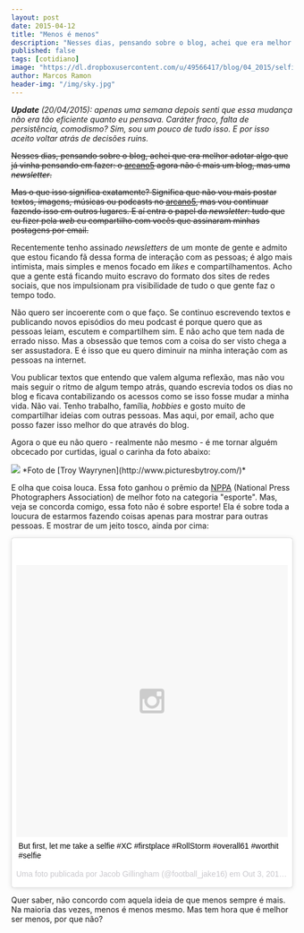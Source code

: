 ```yaml
---
layout: post
date: 2015-04-12
title: "Menos é menos"
description: "Nesses dias, pensando sobre o blog, achei que era melhor adotar algo que já vinha pensando em fazer: o arcano5 agora não é mais um blog, mas uma newsletter. Mas o que isso significa exatamente? Significa que não vou mais postar textos, imagens, músicas ou podcasts no arcano5, mas continuar fazendo isso em outros lugares. E entra o papel da newsletter: tudo que eu fizer pela web eu compartilho com vocês aqui que assinaram minhas postagens por email"
published: false
tags: [cotidiano]
image: "https://dl.dropboxusercontent.com/u/49566417/blog/04_2015/selfie.jpg"
author: Marcos Ramon
header-img: "/img/sky.jpg"
---
```


<i>**Update** (20/04/2015): apenas uma semana depois senti que essa mudança não era tão eficiente quanto eu pensava. Caráter fraco, falta de persistência, comodismo? Sim, sou um pouco de tudo isso. E por isso aceito voltar atrás de decisões ruins. <i class="fa fa-smile-o"></i></i>  

<strike>Nesses dias, pensando sobre o blog, achei que era melhor adotar algo que já vinha pensando em fazer: o [arcano5](http://www.arcano5.com.br/) agora não é mais um blog, mas uma <i>newsletter</i>. 

Mas o que isso significa exatamente? Significa que não vou mais postar textos, imagens, músicas ou podcasts no [arcano5](http://www.arcano5.com.br/), mas vou continuar fazendo isso em outros lugares. E aí entra o papel da <i>newsletter</i>: tudo que eu fizer pela <i>web</i> eu compartilho com vocês que assinaram minhas postagens por email.</strike>

Recentemente tenho assinado <i>newsletters</i> de um monte de gente e admito que estou ficando fã dessa forma de interação com as pessoas; é algo mais intimista, mais simples e menos focado em <i>likes</i> e compartilhamentos. Acho que a gente está ficando muito escravo do formato dos sites de redes sociais, que nos impulsionam pra visibilidade de tudo o que gente faz o tempo todo. 

Não quero ser incoerente com o que faço. Se continuo escrevendo textos e publicando novos episódios do meu podcast é porque quero que as pessoas leiam, escutem e compartilhem sim. E não acho que tem nada de errado nisso. Mas a obsessão que temos com a coisa do ser visto chega a ser assustadora. E é isso que eu quero diminuir na minha interação com as pessoas na internet.

Vou publicar textos que entendo que valem alguma reflexão, mas não vou mais seguir o ritmo de algum tempo atrás, quando escrevia todos os dias no blog e ficava contabilizando os acessos como se isso fosse mudar a minha vida. Não vai. Tenho trabalho, família, <i>hobbies</i> e gosto muito de compartilhar ideias com outras pessoas. Mas aqui, por email, acho que posso fazer isso melhor do que através do blog.

Agora o que eu não quero - realmente não mesmo - é me tornar alguém obcecado por curtidas, igual o carinha da foto abaixo:

<img src="https://dl.dropboxusercontent.com/u/49566417/blog/04_2015/selfie.jpg">
<span class="caption text-muted">*Foto de [Troy Wayrynen](http://www.picturesbytroy.com/)*</span>

E olha que coisa louca. Essa foto ganhou o prêmio da [NPPA](https://nppa.org/) (National Press Photographers Association) de melhor foto na categoria "esporte". Mas, veja se concorda comigo, essa foto não é sobre esporte! Ela é sobre toda a loucura de estarmos fazendo coisas apenas para mostrar para outras pessoas. E mostrar de um jeito tosco, ainda por cima:

<blockquote class="instagram-media" data-instgrm-captioned data-instgrm-version="4" style=" background:#FFF; border:0; border-radius:3px; box-shadow:0 0 1px 0 rgba(0,0,0,0.5),0 1px 10px 0 rgba(0,0,0,0.15); margin: 1px; max-width:658px; padding:0; width:99.375%; width:-webkit-calc(100% - 2px); width:calc(100% - 2px);"><div style="padding:8px;"> <div style=" background:#F8F8F8; line-height:0; margin-top:40px; padding:50% 0; text-align:center; width:100%;"> <div style=" background:url(data:image/png;base64,iVBORw0KGgoAAAANSUhEUgAAACwAAAAsCAMAAAApWqozAAAAGFBMVEUiIiI9PT0eHh4gIB4hIBkcHBwcHBwcHBydr+JQAAAACHRSTlMABA4YHyQsM5jtaMwAAADfSURBVDjL7ZVBEgMhCAQBAf//42xcNbpAqakcM0ftUmFAAIBE81IqBJdS3lS6zs3bIpB9WED3YYXFPmHRfT8sgyrCP1x8uEUxLMzNWElFOYCV6mHWWwMzdPEKHlhLw7NWJqkHc4uIZphavDzA2JPzUDsBZziNae2S6owH8xPmX8G7zzgKEOPUoYHvGz1TBCxMkd3kwNVbU0gKHkx+iZILf77IofhrY1nYFnB/lQPb79drWOyJVa/DAvg9B/rLB4cC+Nqgdz/TvBbBnr6GBReqn/nRmDgaQEej7WhonozjF+Y2I/fZou/qAAAAAElFTkSuQmCC); display:block; height:44px; margin:0 auto -44px; position:relative; top:-22px; width:44px;"></div></div> <p style=" margin:8px 0 0 0; padding:0 4px;"> <a href="https://instagram.com/p/ttb-jyDa_G/" style=" color:#000; font-family:Arial,sans-serif; font-size:14px; font-style:normal; font-weight:normal; line-height:17px; text-decoration:none; word-wrap:break-word;" target="_top">But first, let me take a selfie #XC #firstplace #RollStorm #overall61 #worthit #selfie</a></p> <p style=" color:#c9c8cd; font-family:Arial,sans-serif; font-size:14px; line-height:17px; margin-bottom:0; margin-top:8px; overflow:hidden; padding:8px 0 7px; text-align:center; text-overflow:ellipsis; white-space:nowrap;">Uma foto publicada por Jacob Gillingham (@football_jake16) em <time style=" font-family:Arial,sans-serif; font-size:14px; line-height:17px;" datetime="2014-10-04T00:10:03+00:00">Out 3, 2014 às 5:10 PDT</time></p></div></blockquote> <script async defer src="//platform.instagram.com/en_US/embeds.js"></script>

Quer saber, não concordo com aquela ideia de que menos sempre é mais. Na maioria das vezes, menos é menos mesmo. Mas tem hora que é melhor ser menos, por que não?
